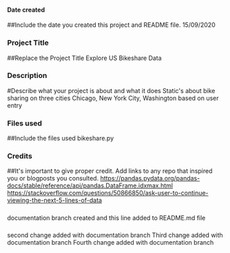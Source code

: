 #### Date created
##Include the date you created this project and README file.
15/09/2020
### Project Title
##Replace the Project Title
Explore US Bikeshare Data
### Description
#Describe what your project is about and what it does
Static's about bike sharing on three cities Chicago, New York City, Washington based on user entry
### Files used
##Include the files used
bikeshare.py
### Credits
##It's important to give proper credit. Add links to any repo that inspired you or blogposts you consulted.
https://pandas.pydata.org/pandas-docs/stable/reference/api/pandas.DataFrame.idxmax.html
https://stackoverflow.com/questions/50866850/ask-user-to-continue-viewing-the-next-5-lines-of-data
#####
documentation branch created and this line added to README.md file
###
second change added with documentation branch
Third change added with documentation branch
Fourth change added with documentation branch
